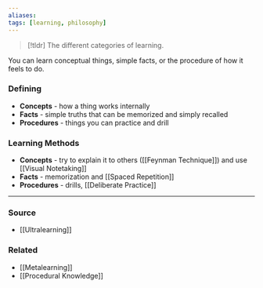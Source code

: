 ```yaml
---
aliases: 
tags: [learning, philosophy]
---
```


> [!tldr] The different categories of learning. 

You can learn conceptual things, simple facts, or the procedure of how it feels to do.
### Defining
- **Concepts** - how a thing works internally
- **Facts** - simple truths that can be memorized and simply recalled
- **Procedures** - things you can practice and drill
### Learning Methods
- **Concepts** - try to explain it to others ([[Feynman Technique]]) and use [[Visual Notetaking]]
- **Facts** - memorization and [[Spaced Repetition]] 
- **Procedures** - drills, [[Deliberate Practice]]

---
### Source
- [[Ultralearning]]

### Related
- [[Metalearning]]
- [[Procedural Knowledge]]
 